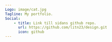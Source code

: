 ```yaml
---
Logo: image/cat.jpg
Tagline: My portfolio.
Social:
    - title: Link till sidans github repo.
      url: https://github.com/litn23/design.git
      icon: github
---
```

